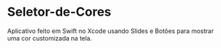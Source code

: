 # Seletor-de-Cores
Aplicativo feito em Swift no Xcode usando Slides e Botões para mostrar uma cor customizada na tela.
